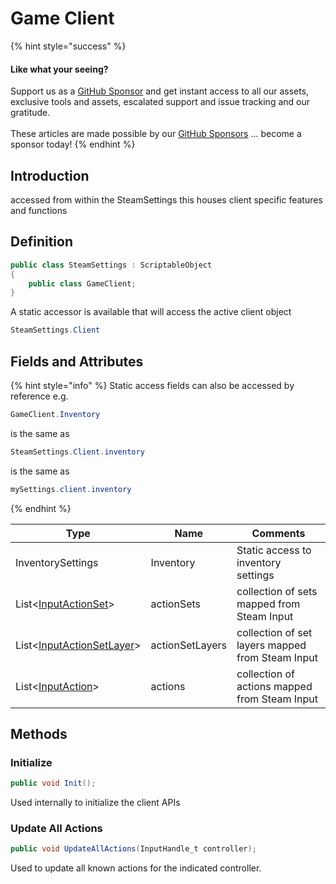 # Game Client

{% hint style="success" %}
#### Like what your seeing?

Support us as a [GitHub Sponsor](../../../../../../become-a-sponsor/) and get instant access to all our assets, exclusive tools and assets, escalated support and issue tracking and our gratitude.\
\
These articles are made possible by our [GitHub Sponsors](../../../../../../become-a-sponsor/) ... become a sponsor today!
{% endhint %}

## Introduction

accessed from within the SteamSettings this houses client specific features and functions

## Definition

```csharp
public class SteamSettings : ScriptableObject
{
    public class GameClient;
}
```

A static accessor is available that will access the active client object

```csharp
SteamSettings.Client
```

## Fields and Attributes

{% hint style="info" %}
Static access fields can also be accessed by reference e.g.

```csharp
GameClient.Inventory
```

is the same as

```csharp
SteamSettings.Client.inventory
```

is the same as

```csharp
mySettings.client.inventory
```
{% endhint %}

| Type                                                         | Name            | Comments                                         |
| ------------------------------------------------------------ | --------------- | ------------------------------------------------ |
| InventorySettings                                            | Inventory       | Static access to inventory settings              |
| List<[InputActionSet](../../input-action-set.md)>            | actionSets      | collection of sets mapped from Steam Input       |
| List<[InputActionSetLayer](../../input-action-set-layer.md)> | actionSetLayers | collection of set layers mapped from Steam Input |
| List<[InputAction](../../input-action.md)>                   | actions         | collection of actions mapped from Steam Input    |

## Methods

### Initialize

```csharp
public void Init();
```

Used internally to initialize the client APIs

### Update All Actions

```csharp
public void UpdateAllActions(InputHandle_t controller);
```

Used to update all known actions for the indicated controller.
